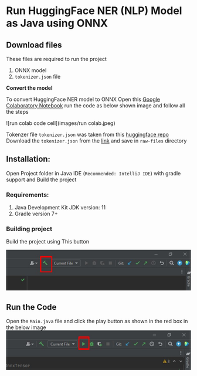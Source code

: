 # Run HuggingFace NER (NLP) Model as Java using ONNX    


## Download files

These files are required to run the project  

1. ONNX model 
2. `tokenizer.json` file

**Convert the model**  

To convert HuggingFace NER model to ONNX Open this [Google Colaboratory Notebook](https://colab.research.google.com/drive/1kZx9XOnExVfPoAGHhHRUrdQnioiLloBW#revisionId=0BwKss6yztf4KS0NKaWRiQjc0RGRvQkd6ZFp3OUFhR1lTclBNPQ) run the code as below shown image and follow all the steps  

![run colab code cell](images/run colab.jpeg)

Tokenzer file `tokenizer.json` was taken from this [huggingface repo](https://huggingface.co/xlm-roberta-large-finetuned-conll03-english)  
Download the `tokenizer.json` from the [link](https://huggingface.co/xlm-roberta-large-finetuned-conll03-english/raw/main/tokenizer.json) and save in `raw-files` directory


## Installation:
Open Project folder in Java IDE (`Recommended: IntelliJ IDE`) with gradle support and Build the project


### Requirements:
1. Java Development Kit JDK version: 11
2. Gradle version 7+

### Building project
Build the project using This button

![how to build project](images/building-project.jpg)

## Run the Code

Open the `Main.java` file and click the play button as shown in the red box in the below image  
![how to run project](images/run-code.jpg)
